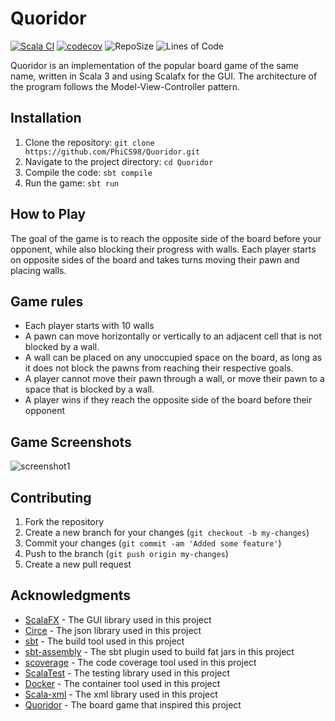 
# Quoridor
[![Scala CI](https://github.com/PhiCS98/Quoridor/actions/workflows/scala.yml/badge.svg)](https://github.com/PhiCS98/Quoridor/actions/workflows/scala.yml)
[![codecov](https://codecov.io/gh/PhiCS98/Quoridor/branch/master/graph/badge.svg?token=UC46PW3DMN)](https://codecov.io/gh/PhiCS98/Quoridor)
![RepoSize](https://img.shields.io/github/repo-size/PhiCS98/Quoridor)
![Lines of Code](https://tokei.rs/b1/github/PhiCS98/Quoridor)

Quoridor is an implementation of the popular board game of the same name, written in Scala 3 and using Scalafx for the GUI. The architecture of the program follows the Model-View-Controller pattern.

## Installation

1. Clone the repository: `git clone https://github.com/PhiCS98/Quoridor.git`
2. Navigate to the project directory: `cd Quoridor`
3. Compile the code: `sbt compile`
4. Run the game: `sbt run`

## How to Play

The goal of the game is to reach the opposite side of the board before your opponent, while also blocking their progress with walls. Each player starts on opposite sides of the board and takes turns moving their pawn and placing walls.

## Game rules
-  Each player starts with 10 walls
-  A pawn can move horizontally or vertically to an adjacent cell that is not blocked by a wall.
-  A wall can be placed on any unoccupied space on the board, as long as it does not block the pawns from reaching their respective goals.
-  A player cannot move their pawn through a wall, or move their pawn to a space that is blocked by a wall.
-  A player wins if they reach the opposite side of the board before their opponent

## Game Screenshots

![screenshot1](https://i.imgur.com/odULKd1.jpg)

## Contributing

1. Fork the repository
2. Create a new branch for your changes (`git checkout -b my-changes`)
3. Commit your changes (`git commit -am 'Added some feature'`)
4. Push to the branch (`git push origin my-changes`)
5. Create a new pull request

## Acknowledgments

* [ScalaFX](https://www.scalafx.org/) - The GUI library used in this project
* [Circe](https://circe.github.io/circe/) - The json library used in this project
* [sbt](https://www.scala-sbt.org) - The build tool used in this project
* [sbt-assembly](https://github.com/sbt/sbt-assembly) - The sbt plugin used to build fat jars in this project
* [scoverage](https://github.com/scoverage/sbt-scoverage) - The code coverage tool used in this project
* [ScalaTest](https://www.scalatest.org) - The testing library used in this project
* [Docker](https://www.docker.com) - The container tool used in this project
* [Scala-xml](https://github.com/scala/scala-xml) - The xml library used in this project 
* [Quoridor](https://en.wikipedia.org/wiki/Quoridor) - The board game that inspired this project
